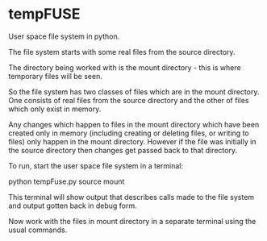 # tempFUSE
User space file system in python.

The file system starts with some real files from the source directory. 

The directory being worked with is the mount directory - this is where temporary files will be seen.

So the file system has two classes of files which are in the mount directory. One consists of real files from the source directory and the other of files which only exist in memory.

Any changes which happen to files in the mount directory which have been created only in memory (including creating or deleting files, or writing to files) only happen in the mount directory. However if the file was initially in the source directory then changes get passed back to that directory.

To run, start the user space file system in a terminal:

python tempFuse.py source mount

This terminal will show output that describes calls made to the file system and output gotten back in debug form.

Now work with the files in mount directory in a separate terminal using the usual commands.
